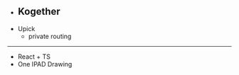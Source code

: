 - Kogether
  - 
- Upick
  - private routing
------------------------------------------------------------------------------------------------------
- React + TS 
- One IPAD Drawing
